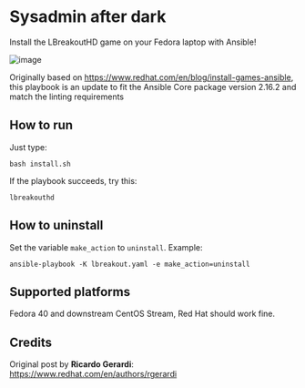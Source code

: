 # Sysadmin after dark

Install the LBreakoutHD game on your Fedora laptop with Ansible!

![image](https://www.redhat.com/rhdc/managed-files/styles/wysiwyg_full_width/private/sysadmin/2021-08/intro_screen.png.webp?itok=FqHZ625y)

Originally based on https://www.redhat.com/en/blog/install-games-ansible, this playbook is 
an update to fit the Ansible Core package version 2.16.2 and match the linting requirements

## How to run

Just type:

    bash install.sh

If the playbook succeeds, try this:

    lbreakouthd

## How to uninstall

Set the variable `make_action` to `uninstall`. Example:

    ansible-playbook -K lbreakout.yaml -e make_action=uninstall

## Supported platforms

Fedora 40 and downstream CentOS Stream, Red Hat should work fine. 

## Credits

Original post by **Ricardo Gerardi**: https://www.redhat.com/en/authors/rgerardi
